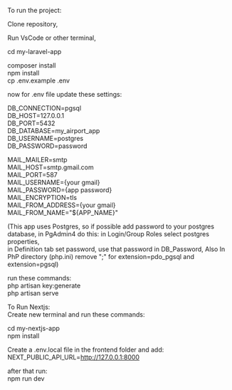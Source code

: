 To run the project:  

Clone repository,  

Run VsCode or other terminal,  

cd my-laravel-app  
  
composer install  
npm install  
cp .env.example .env  
  
now for .env file update these settings:  
  
DB_CONNECTION=pgsql  
DB_HOST=127.0.0.1  
DB_PORT=5432  
DB_DATABASE=my_airport_app  
DB_USERNAME=postgres  
DB_PASSWORD=password  
  
MAIL_MAILER=smtp    
MAIL_HOST=smtp.gmail.com    
MAIL_PORT=587     
MAIL_USERNAME={your gmail}   
MAIL_PASSWORD={app password}  
MAIL_ENCRYPTION=tls    
MAIL_FROM_ADDRESS={your gmail}    
MAIL_FROM_NAME="${APP_NAME}"     
    

(This app uses Postgres, so if possible add password to your postgres database, in PgAdmin4 do this: in Login/Group Roles select postgres properties,   
in Definition tab set password, use that password in DB_Password, Also In PhP directory (php.ini) remove ";" for extension=pdo_pgsql and extension=pgsql)  
   
run these commands:  
php artisan key:generate    
php artisan serve    
  
  
To Run Nextjs:    
Create new terminal and run these commands:  
  
cd my-nextjs-app    
npm install    

Create a .env.local file in the frontend folder and add:  
NEXT_PUBLIC_API_URL=http://127.0.0.1:8000

after that run:  
npm run dev  







